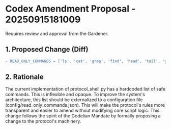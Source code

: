 # Codex Amendment Proposal - 20250915181009

Requires review and approval from the Gardener.

## 1. Proposed Change (Diff)

```diff
- READ_ONLY_COMMANDS = ['ls', 'cat', 'grep', 'find', 'head', 'tail', 'git']\n+ import json\n+ def get_read_only_commands():\n+     with open('config/read_only_commands.json', 'r') as f:\n+         return json.load(f)\n...\n- return first_word not in READ_ONLY_COMMANDS\n+ READ_ONLY_COMMANDS = get_read_only_commands()\n+ return first_word not in READ_ONLY_COMMANDS
```

## 2. Rationale

The current implementation of protocol_shell.py has a hardcoded list of safe commands. This is inflexible and opaque. To improve the system's architecture, this list should be externalized to a configuration file (config/read_only_commands.json). This will make the protocol's rules more transparent and easier to amend without modifying core script logic. This change follows the spirit of the Godelian Mandate by formally proposing a change to the protocol's machinery.
